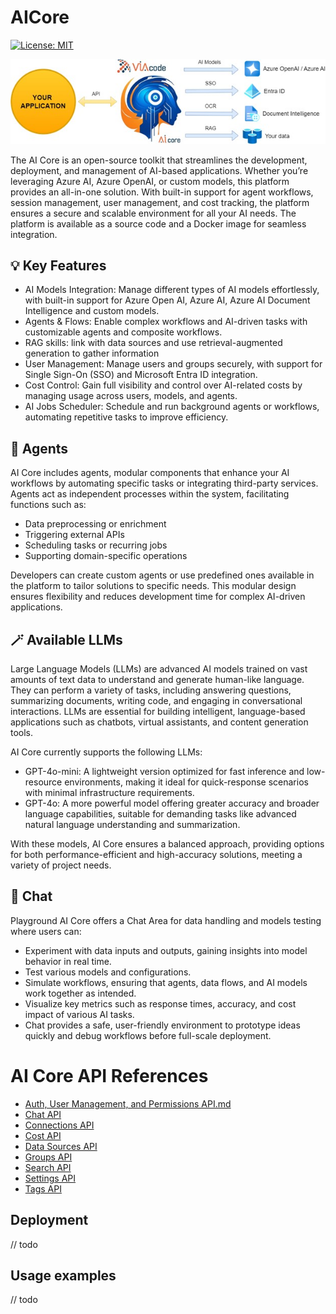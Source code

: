 # AICore

[![License: MIT](https://img.shields.io/badge/License-MIT-green.svg)](https://github.com/VIAcode/AICore/blob/main/LICENSE)

<img src="https://github.com/VIAcode/AICore/blob/main/aicore.jpg?raw=true" alt="AI Core">

The AI Core is an open-source toolkit that streamlines the development, deployment, and management of AI-based applications. Whether you’re leveraging Azure AI, Azure OpenAI, or custom models, this platform provides an all-in-one solution. With built-in support for agent workflows, session management, user management, and cost tracking, the platform ensures a secure and scalable environment for all your AI needs. The platform is available as a source code and a Docker image for seamless integration.

## 💡 Key Features
-	AI Models Integration: Manage different types of AI models effortlessly, with built-in support for Azure Open AI, Azure AI, Azure AI Document Intelligence and custom models.
-	Agents & Flows: Enable complex workflows and AI-driven tasks with customizable agents and composite workflows.
-	RAG skills: link with data sources and use retrieval-augmented generation to gather information
-	User Management: Manage users and groups securely, with support for Single Sign-On (SSO) and Microsoft Entra ID integration.
-	Cost Control: Gain full visibility and control over AI-related costs by managing usage across users, models, and agents.
-	AI Jobs Scheduler: Schedule and run background agents or workflows, automating repetitive tasks to improve efficiency.

## 🤖 Agents
AI Core includes agents, modular components that enhance your AI workflows by automating specific tasks or integrating third-party services. Agents act as independent processes within the system, facilitating functions such as:

- Data preprocessing or enrichment
- Triggering external APIs
- Scheduling tasks or recurring jobs
- Supporting domain-specific operations
  
Developers can create custom agents or use predefined ones available in the platform to tailor solutions to specific needs. This modular design ensures flexibility and reduces development time for complex AI-driven applications.

## 🪄 Available LLMs
Large Language Models (LLMs) are advanced AI models trained on vast amounts of text data to understand and generate human-like language. They can perform a variety of tasks, including answering questions, summarizing documents, writing code, and engaging in conversational interactions. LLMs are essential for building intelligent, language-based applications such as chatbots, virtual assistants, and content generation tools.

AI Core currently supports the following LLMs:

- GPT-4o-mini: A lightweight version optimized for fast inference and low-resource environments, making it ideal for quick-response scenarios with minimal infrastructure requirements.
- GPT-4o: A more powerful model offering greater accuracy and broader language capabilities, suitable for demanding tasks like advanced natural language understanding and summarization.
  
With these models, AI Core ensures a balanced approach, providing options for both performance-efficient and high-accuracy solutions, meeting a variety of project needs.

## 💬 Chat
Playground 
AI Core offers a Chat Area for data handling and models testing where users can:

- Experiment with data inputs and outputs, gaining insights into model behavior in real time.
- Test various models and configurations.
- Simulate workflows, ensuring that agents, data flows, and AI models work together as intended.
- Visualize key metrics such as response times, accuracy, and cost impact of various AI tasks.
- Chat provides a safe, user-friendly environment to prototype ideas quickly and debug workflows before full-scale deployment.

# AI Core API References

- [Auth, User Management, and Permissions API.md](https://github.com/VIAcode/AICore/blob/main/docs/API/Auth%2C%20User%20Management%2C%20and%20Permissions.md)
- [Chat API](https://github.com/VIAcode/AICore/blob/main/docs/API/Chat.md)
- [Connections API](https://github.com/VIAcode/AICore/blob/main/docs/API/Connections.md)
- [Cost API](https://github.com/VIAcode/AICore/blob/main/docs/API/Cost.md)
- [Data Sources API](https://github.com/VIAcode/AICore/blob/main/docs/API/Data%20Sources.md)
- [Groups API](https://github.com/VIAcode/AICore/blob/main/docs/API/Groups.md)
- [Search API](https://github.com/VIAcode/AICore/blob/main/docs/API/Search.md)
- [Settings API](https://github.com/VIAcode/AICore/blob/main/docs/API/Settings.md)
- [Tags API](https://github.com/VIAcode/AICore/blob/main/docs/API/Tags.md)


## Deployment
// todo

## Usage examples
// todo

